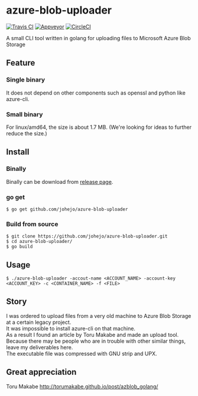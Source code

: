 # azure-blob-uploader
[![Travis CI](https://travis-ci.org/johejo/azure-blob-uploader.svg?branch=master)](https://travis-ci.org/johejo/azure-blob-uploader)
[![Appveyor](https://ci.appveyor.com/api/projects/status/xbl1prn96p9kltfc/branch/master?svg=true
)](https://ci.appveyor.com/project/johejo/azure-blob-uploader)
[![CircleCI](https://circleci.com/gh/johejo/azure-blob-uploader.svg?style=svg)](https://circleci.com/gh/johejo/azure-blob-uploader)

A small CLI tool written in golang for uploading files to Microsoft Azure Blob Storage

## Feature

### Single binary
It does not depend on other components such as openssl and python like azure-cli.

### Small binary
For linux/amd64, the size is about 1.7 MB. (We're looking for ideas to further reduce the size.)

## Install

### Binally
Binally can be download from [release page](https://github.com/johejo/azure-blob-uploader/releases).

### go get
```
$ go get github.com/johejo/azure-blob-uploader
```

### Build from source
```
$ git clone https://github.com/johejo/azure-blob-uploader.git
$ cd azure-blob-uploader/
$ go build
```

## Usage
```
$ ./azure-blob-uploader -accout-name <ACCOUNT_NAME> -account-key <ACCOUNT_KEY> -c <CONTAINER_NAME> -f <FILE>
```

## Story
I was ordered to upload files from a very old machine to Azure Blob Storage at a certain legacy project.  
It was impossible to install azure-cli on that machine.  
As a result I found an article by Toru Makabe and made an upload tool.  
Because there may be people who are in trouble with other similar things, leave my deliverables here.  
The executable file was compressed with GNU strip and UPX.

## Great appreciation
Toru Makabe http://torumakabe.github.io/post/azblob_golang/
